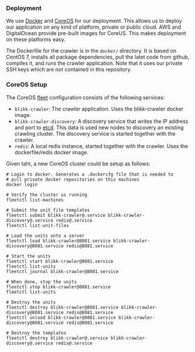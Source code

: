 ### Deployment

We use [Docker](docker.com) and [CoreOS](https://coreos.com/) for our deployment. This allows us to deploy our application on any kind of platform, private or public cloud. AWS and DigitalOcean provide pre-built images for CoreUS. This makes deployment on these platforms easy.

The Dockerfile for the crawler is in the `docker/` directory. It is based on CentOS 7, installs all package dependencies, pull the latet code from github, compiles it, and runs the crawler application. Note that it uses our private SSH keys which are not contained in this repository.


### CoreOS Setup

The CoreOS [fleet](https://coreos.com/docs/launching-containers/launching/launching-containers-fleet) configuration consists of the following services:

- `blikk-crawler`: The crawler application. Uses the blikk-crawler docker image.
- `blikk-crawler-discovery`: A discovery service that writes the IP address and port to [etcd](https://coreos.com/docs/distributed-configuration/getting-started-with-etcd). This data is used new nodes to discovery an existing crawling cluster. The discovery service is started together with the crawler.
- `redis`:  A local redis instance, started together with the crawler. Uses the dockerfile/redis docker image.

Given taht, a new CoreOS cluster could be setup as follows:

    # Login to docker. Generates a .dockercfg file that is needed to 
    # pull private docker repositories on this machines
    docker login

    # Verify the cluster us running
    fleetctl list-machines
    
    # Submit the unit file templates
    fleetctl submit blikk-crawler@.service blikk-crawler-discovery@.service redis@.service
    fleetctl list-unit-files
    
    # Load the units onto a server
    fleetctl load blikk-crawler@8081.service blikk-crawler-discovery@8081.service redis@8081.service
    
    # Start the units
    fleetctl start blikk-crawler@8081.service
    fleetctl list-units
    fleetctl journal blikk-crawler@8081.service

    # When done, stop the units
    fleetctl stop blikk-crawler@8081.service
    fleetctl list-units

    # Destroy the units
    fleetctl destroy blikk-crawler@8081.service blikk-crawler-discovery@8081.service redis@8081.service
    fleetctl unload blikk-crawler@8081.service blikk-crawler-discovery@8081.service redis@8081.service

    # Destroy the templates
    fleetctl destroy blikk-crawler@.service blikk-crawler-discovery@.service redis@.service

